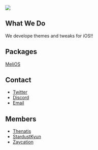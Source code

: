 ![](https://cdn.discordapp.com/attachments/633069116835627047/643951476825129030/MercuryDevLogo.png)
  
## What We Do

We develope themes and tweaks for iOS!!

## Packages
[MeliOS](https://repo.twickd.com/package/com.thenatis.MeliOS)

## Contact
- [Twitter](https://twitter.com/mercuryiosdev)
- [Discord](https://discord.gg/kfkZTYr)
- [Email](mercuryiosdev@gmail.com)

## Members
- [Thenatis](https://twitter.com/thenatis1)
- [StardustKyun](https://twitter.com/StardustKyun)
- [Zaycation](https://twitter.com/zaycationdev)
